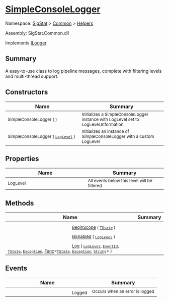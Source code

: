 # [SimpleConsoleLogger](./SimpleConsoleLogger.md)

Namespace: [SigStat]() > [Common](./../README.md) > [Helpers](./README.md)

Assembly: SigStat.Common.dll

Implements [ILogger](https://docs.microsoft.com/en-us/dotnet/api/Microsoft.Extensions.Logging.ILogger)

## Summary
A easy-to-use class to log pipeline messages, complete with filtering levels and multi-thread support.

## Constructors

| Name | Summary | 
| --- | --- | 
| <img width=200/> <sub>SimpleConsoleLogger (  )</sub>| <sub>Initializes a SimpleConsoleLogger instance with LogLevel set to LogLevel.Information</sub>| <br>
| <img width=200/> <sub>SimpleConsoleLogger ( [`LogLevel`](https://docs.microsoft.com/en-us/dotnet/api/Microsoft.Extensions.Logging.LogLevel) )</sub>| <sub>Initializes an instance of SimpleConsoleLogger with a custom LogLevel</sub>| <br>


## Properties

| Name | Summary | 
| --- | --- | 
| <img width=200/> <sub>LogLevel</sub>| <sub>All events below this level will be filtered</sub>| <br>


## Methods

| Name | Summary | 
| --- | --- | 
| <img width=200/> <sub>[BeginScope](./Methods/SimpleConsoleLogger-100664039.md) ( [`TState`](./SimpleConsoleLogger.md) )</sub>| <sub></sub>| <br>
| <img width=200/> <sub>[IsEnabled](./Methods/SimpleConsoleLogger-100664040.md) ( [`LogLevel`](https://docs.microsoft.com/en-us/dotnet/api/Microsoft.Extensions.Logging.LogLevel) )</sub>| <sub></sub>| <br>
| <img width=200/> <sub>[Log](./Methods/SimpleConsoleLogger-100664041.md) ( [`LogLevel`](https://docs.microsoft.com/en-us/dotnet/api/Microsoft.Extensions.Logging.LogLevel), [`EventId`](https://docs.microsoft.com/en-us/dotnet/api/Microsoft.Extensions.Logging.EventId), [`TState`](./SimpleConsoleLogger.md), [`Exception`](https://docs.microsoft.com/en-us/dotnet/api/System.Exception), [Func](https://docs.microsoft.com/en-us/dotnet/api/System.Func-3)\<[`TState`](./SimpleConsoleLogger.md), [`Exception`](https://docs.microsoft.com/en-us/dotnet/api/System.Exception), [`String`](https://docs.microsoft.com/en-us/dotnet/api/System.String)> )</sub>| <sub></sub>| <br>


## Events

| Name | Summary | 
| --- | --- | 
| <img width=200/> <sub>Logged</sub>| <sub>Occurs when an error is logged</sub>| <br>


